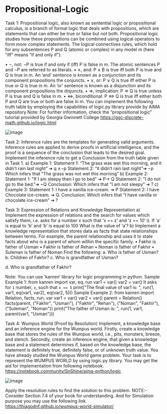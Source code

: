 # Propositional-Logic


Task 1:
Propositional logic, also known as sentential logic or propositional calculus, is a branch of formal
logic that deals with propositions, which are statements that can either be true or false but not
both. Propositional logic studies how these propositions can be combined using logical operators
to form more complex statements.
The logical connectives rules, which hold for any subsentences P and Q (atomic or complex) in
any model m (here “iff” means “if and only if”):


• ¬, not: ¬P is true if and only if (iff) P is false in m. The atomic sentences P and ¬P are
referred to as literals.
• ∧, and: P ∧ B is true iff both P is true and Q is true in m. An ’and’ sentence is known as a
conjunction and its component propositions the conjuncts.
• ∨, or: P ∨ Q is true iff either P is true or Q is true in m. An ’or’ sentence is known as a
disjunction and its component propositions the disjuncts.
• ⇒, implication: P ⇒ Q is true unless P is true and Q is false in m.
• ⇔, biconditional: P ⇔ Q is true iff either both P and Q are true or both are false in m.
You can implement the following truth table by employing the capabilities of logic.py library
provide by AIMA repository
Note: For further information, check the “propositional logic” tutorial provided by Georgia
Gwinnett College
https://ggc-discrete-math.github.io/logic.html

![image](https://github.com/rohit546/Propositional-Logic/assets/100420859/a9c96bb0-5186-4bac-b167-0c47d7a4372f)

Task 2:
Inference rules are the templates for generating valid arguments. Inference rules are applied to
derive proofs in artificial intelligence, and the proof is a sequence of the conclusion that leads to
the desired goal.
Implement the inference rule to get a Conclusion from the truth table given in Task 1.
a) Example 1:
Statement 1: “The grass was wet this morning, and it didn’t rain last night” ➔ q ∧¬p
Statement 2: “it didn’t rain last night”➔ ¬p
Which infers that “The grass was not wet this morning”
b) Example 2:
Statement 1: "If I am sleepy then I go to bed" ➔ P→ Q
Statement 2: "I do not go to the bed."➔ ~Q
Conclusion: Which infers that "I am not sleepy" ➔ ?
c) Example 3:
Statement 1: I have a vanilla ice-cream. ➔ P
Statement 2: I have Chocolate ice-cream. ➔ Q.
Conclusion: Which infers that “I have vanilla or chocolate ice-cream” ➔ ?

Task 3:
Expression of Relations and Knowledge Representation
a) Implement the expression of relations and the search for values which satisfy them,
i.e. asks for a number x such that ‘x == z’ and ‘z == 10’
i). If ‘a’ is equal to ‘b’ and ‘b’ is equal to 100
What is the value of ‘a’?
b) Implement a knowledge representation that stores data as facts that state relationships
between terms. For example, the parent relationship and uses it to state facts about who is a
parent of whom within the specific family.
• Fakhir is father of Usman
• Fakhir is father of Rehan
• Noman is father of Fakhir
• Suleman is father of Noman
Find the following:
a. Who is father of Usman?
b. Children of Fakhir?
c. Who is grandfather of Usman?


d. Who is grandfather of Fakhir?

Note: You can use ‘kanren’ library for logic programming in python.
Sample Example 1:
from kanren import var, eq, run
var1 = var()
var2 = var()
It asks for `1` number, `x`, such that `x == 5`
print("The final value of var1 is: ", run(1, var1, eq(var1, var2), eq(var2, 5)))
Sample Example 2:
from kanren import Relation, facts, run, var
var1 = var()
var2 = var()
parent = Relation()
facts(parent, ("Fakhir", "Usman"), ("Fakhir", "Rehan"), ("Noman", "Fakhir"), ("Suleman",
"Noman"))
print("The father of Usman is: ", run(1, var1, parent(var1, "Usman")))

Task 4:
Wumpus World (Proof by Resolution)
Implement, a knowledge base and an inference engine for the Wumpus world. Firstly, create
a knowledge base that stores the rules of the Wumpus world, i.e., pits, monsters, breeze, and
stench. Secondly, create an inference engine, that given a knowledge base and a statement
determines if, based on the knowledge base, the statement is definitely true, definitely false,
or of unknown truth value.
You have already studied the Wumpus World game problem. Your task is to represent the WUMPUS
WORLD by using logic.py library. You may get the aid for implementation from following notebook.
https://notebook.community/SnShine/aima-python/logic

![image](https://github.com/rohit546/Propositional-Logic/assets/100420859/4e8c25a4-8349-49d2-a7f9-454c52b1ce99)

Apply the resolution rules to find the solution to this problem.
NOTE:- Consider Section 7.4 of your book for understanding. And for Simulation purpose you may
use the following link. https://thiagodnf.github.io/wumpus-world-simulator/
